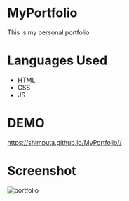 # MyPortfolio

This is my personal portfolio 

# Languages Used
* HTML
* CSS
* JS

# DEMO
 <a> https://shimputa.github.io/MyPortfolio//<a>


# Screenshot
![portfolio](https://github.com/shimputa/MyPortfolio/assets/109417572/93940d12-6f74-4282-91b4-16528801f34f)



